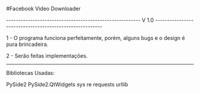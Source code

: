 #Facebook Video Downloader

-------------------------------------------------------- V 1.0 --------------------------------------------------------

1 - O programa funciona perfeitamente, porém, alguns bugs e o design é pura brincadeira.

2 - Serão feitas implementações.

------------------------------------------------------------------------------------------------------------------------

Bibliotecas Usadas: 

PySide2
PySide2.QtWidgets
sys
re
requests
urllib

